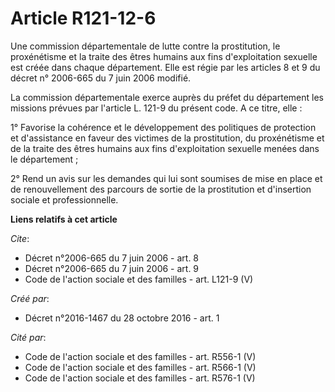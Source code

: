 # Article R121-12-6

Une commission départementale de lutte contre la prostitution, le proxénétisme et la traite des êtres humains aux fins
d'exploitation sexuelle est créée dans chaque département. Elle est régie par les articles 8 et 9 du décret n° 2006-665 du 7
juin 2006 modifié. 

La commission départementale exerce auprès du préfet du département les missions prévues par l'article L. 121-9 du présent
code. A ce titre, elle : 

1° Favorise la cohérence et le développement des politiques de protection et d'assistance en faveur des victimes de la
prostitution, du proxénétisme et de la traite des êtres humains aux fins d'exploitation sexuelle menées dans le
département ; 

2° Rend un avis sur les demandes qui lui sont soumises de mise en place et de renouvellement des parcours de sortie de la
prostitution et d'insertion sociale et professionnelle.

**Liens relatifs à cet article**

_Cite_:

  - Décret n°2006-665 du 7 juin 2006 - art. 8
  - Décret n°2006-665 du 7 juin 2006 - art. 9
  - Code de l'action sociale et des familles - art. L121-9 (V)

_Créé par_:

  - Décret n°2016-1467 du 28 octobre 2016 - art. 1

_Cité par_:

  - Code de l'action sociale et des familles - art. R556-1 (V)
  - Code de l'action sociale et des familles - art. R566-1 (V)
  - Code de l'action sociale et des familles - art. R576-1 (V)
